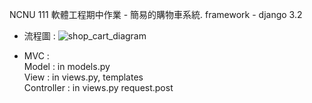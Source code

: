 NCNU 111 軟體工程期中作業 - 簡易的購物車系統. framework - django 3.2

- 流程圖 :
![shop_cart_diagram](https://user-images.githubusercontent.com/96759292/198820145-266e9273-3552-4f53-9bdc-c9e8f9fb70d2.png)

- MVC : <br/>
Model : in models.py <br/>
View : in views.py, templates <br/>
Controller : in views.py request.post 
